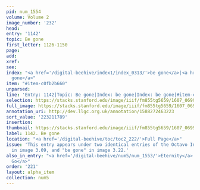 ```yaml
---
pid: num_1554
volume: Volume 2
image_number: '232'
head:
entry: '1142'
topic: Be gone
first_letter: 1126-1150
page:
add:
xref:
see:
index: "<a href='/digital-beehive/index1/index_0313/'>be gone</a>|<a href='/digital-beehive/index1/index_0313/'>be
  gone</a>"
item: "#item-c0fb2b660"
unparsed:
line: 'Entry: 1142|Topic: Be gone|Index: be gone|Index: be gone|#item-c0fb2b660'
selection: https://stacks.stanford.edu/image/iiif/fm855tg5659/1607_0699/889,1789,2790,191/full/0/default.jpg
full_image: https://stacks.stanford.edu/image/iiif/fm855tg5659/1607_0699/full/full/0/default.jpg
annotation_uri: http://dev.llgc.org.uk/annotation/1588272463223
sort_value: '223211789'
insertion:
thumbnail: https://stacks.stanford.edu/image/iiif/fm855tg5659/1607_0699/889,1789,600,180/250,/0/default.jpg
label: 1142. Be gone
location: "<a href='/digital-beehive/toc/toc2_222/'>Full Page</a>"
issue: 'This entry appears under two identical entries of the Octavo Index: "be gone"
  in image 3.09, and "be gone" in image 3.22.'
also_in_entry: "<a href='/digital-beehive/num5/num_1553/'>Eternity</a>|<a href='/digital-beehive/num5/num_1555/'>To
  Go</a>"
order: '221'
layout: alpha_item
collection: num5
---
```

